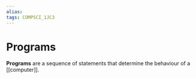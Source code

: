 ```yaml
---
alias:
tags: COMPSCI_1JC3
---
```

# Programs
**Programs** are a sequence of statements that determine the behaviour of a [[computer]].